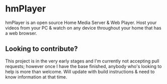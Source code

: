 # hmPlayer

hmPlayer is an open source Home Media Server & Web Player. Host your videos from your PC & watch on any device throughout your home that has a web browser.

## Looking to contribute?

This project is in the very early stages and I'm currently not accepting pull requests; however once I have the base finished, anybody who's looking to help is more than welcome. Will update with build instructions & need to know information at that time.
